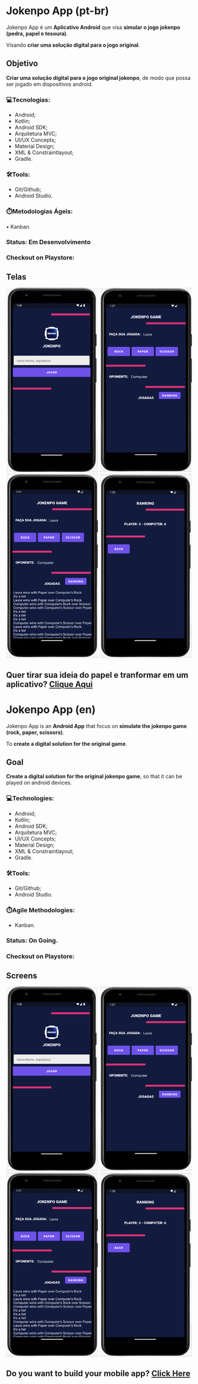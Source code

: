 # Jokenpo App (pt-br)

Jokenpo App é um **Aplicativo Android** que visa **simular o jogo jokenpo (pedra, papel e tesoura)**.

Visando **criar uma solução digital para o jogo original**.

## Objetivo 

**Criar uma solução digital para o jogo original jokenpo**, de modo que possa ser jogado em dispositivos android.

### 💻Tecnologias:
* Android;
* Kotlin;
* Android SDK;
* Arquitetura MVC;
* UI/UX Concepts;
* Material Design;
* XML & Constraintlayout;
* Gradle.

### 🛠️Tools:
* Git/Github;
* Android Studio.

### ⏱️Metodologias Ágeis:
• Kanban.

### Status: Em Desenvolvimento

### Checkout on Playstore: 

## Telas
<p align="center">
  <img src="./img/screen.png" width="250" height="500"/>
  <img src="./img/screen-1.png" width="250" height="500"/>
  <img src="./img/screen-2.png" width="250" height="500"/>
  <img src="./img/screen-3.png" width="250" height="500"/>
 </p>
 
 Quer tirar sua ideia do papel e tranformar em um aplicativo? <a href="https://linktr.ee/Laura_Oliveira"> **Clique Aqui** </a>
-------------------------------------------------------------------------------------------------------------------------------------------

# Jokenpo App (en)

Jokenpo App is an **Android App** that focus on **simulate the jokenpo game (rock, paper, scissors)**.

To **create a digital solution for the original game**.

## Goal

**Create a digital solution for the original jokenpo game**, so that it can be played on android devices.

### 💻Technologies:
* Android;
* Kotlin;
* Android SDK;
* Arquitetura MVC;
* UI/UX Concepts;
* Material Design;
* XML & Constraintlayout;
* Gradle.

### 🛠️Tools:
* Git/Github;
* Android Studio.

### ⏱️Agile Methodologies:
* Kanban.

### Status: On Going.

### Checkout on Playstore: 

## Screens
<p align="center">
  <img src="./img/screen.png" width="250" height="500"/>
  <img src="./img/screen-1.png" width="250" height="500"/>
  <img src="./img/screen-2.png" width="250" height="500"/>
  <img src="./img/screen-3.png" width="250" height="500"/>
 </p>

Do you want to build your mobile app? <a href="https://linktr.ee/Laura_Oliveira"> **Click Here** </a>
-------------------------------------------------------------------------------------------------------------------------------------------
